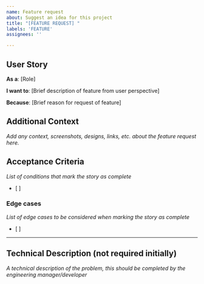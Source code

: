```yaml
---
name: Feature request
about: Suggest an idea for this project
title: "[FEATURE REQUEST] "
labels: 'FEATURE'
assignees: ''

---
```


## User Story
**As a**: [Role]

**I want to**: [Brief description of feature from user perspective]

**Because**: [Brief reason for request of feature]

## Additional Context
_Add any context, screenshots, designs, links, etc. about the feature request here._

## Acceptance Criteria
_List of conditions that mark the story as complete_
- [ ]

### Edge cases
_List of edge cases to be considered when marking the story as complete_
- [ ]

----

## Technical Description (not required initially)
_A technical description of the problem, this should be completed by the engineering manager/developer_
